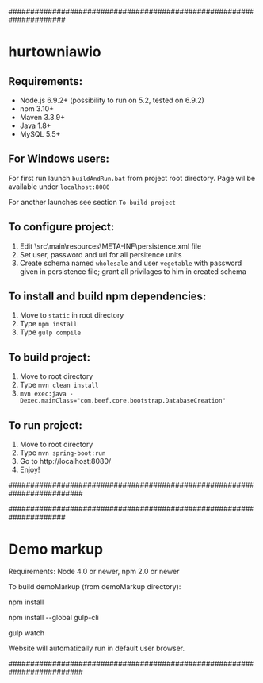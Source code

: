 #####################################################################
# hurtowniawio

## Requirements:

* Node.js 6.9.2+ (possibility to run on 5.2, tested on 6.9.2)
* npm  3.10+
* Maven 3.3.9+
* Java 1.8+
* MySQL 5.5+

## For Windows users:

For first run launch `buildAndRun.bat` from project root directory. Page wil be available under `localhost:8080`

For another launches see section `To build project`

## To configure project:

1. Edit \src\main\resources\META-INF\persistence.xml file
2. Set user, password and url for all persitence units
3. Create schema named `wholesale` and user `vegetable` with password given in persistence file; grant all privilages to him in created schema

## To install and build npm dependencies:

1. Move to `static` in root directory
2. Type `npm install`
3. Type `gulp compile`

## To build project:

1. Move to root directory
2. Type `mvn clean install`
3. `mvn exec:java -Dexec.mainClass="com.beef.core.bootstrap.DatabaseCreation"`

## To run project:

1. Move to root directory
2. Type `mvn spring-boot:run`
3. Go to http://localhost:8080/
4. Enjoy!

#########################################################################

#####################################################################

# Demo markup

Requirements:
Node 4.0 or newer,
npm  2.0 or newer

To build demoMarkup (from demoMarkup directory):

npm install

npm install --global gulp-cli

gulp watch

Website will automatically run in default user browser.


#########################################################################
